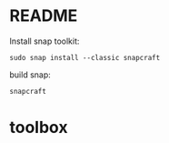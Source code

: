 # README

Install snap toolkit:

```
sudo snap install --classic snapcraft
```

build snap:

```
snapcraft
```


# toolbox
